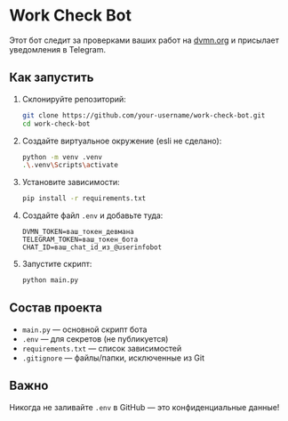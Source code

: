 # Work Check Bot

Этот бот следит за проверками ваших работ на [dvmn.org](https://dvmn.org/) и присылает уведомления в Telegram.

## Как запустить

1. Склонируйте репозиторий:

   ```bash
   git clone https://github.com/your-username/work-check-bot.git
   cd work-check-bot
   ```

2. Создайте виртуальное окружение (esli не сделано):

   ```bash
   python -m venv .venv
   .\.venv\Scripts\activate
   ```

3. Установите зависимости:

   ```bash
   pip install -r requirements.txt
   ```

4. Создайте файл `.env` и добавьте туда:

   ```env
   DVMN_TOKEN=ваш_токен_девмана
   TELEGRAM_TOKEN=ваш_токен_бота
   CHAT_ID=ваш_chat_id_из_@userinfobot
   ```

5. Запустите скрипт:

   ```bash
   python main.py
   ```

## Состав проекта

* `main.py` — основной скрипт бота
* `.env` — для секретов (не публикуется)
* `requirements.txt` — список зависимостей
* `.gitignore` — файлы/папки, исключенные из Git

## Важно

Никогда не заливайте `.env` в GitHub — это конфиденциальные данные!
